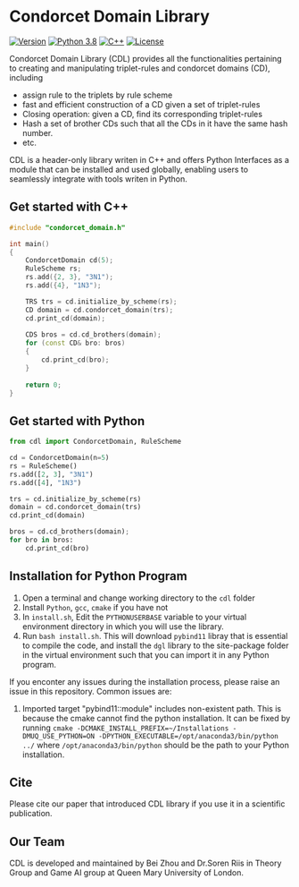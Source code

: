 # Condorcet Domain Library 

[![Version](https://img.shields.io/badge/Version-1.1-green.svg)]()
[![Python 3.8](https://img.shields.io/badge/Python-3.6+-blue.svg)](https://www.python.org/downloads/release/python-380/)
[![C++](https://img.shields.io/badge/C++-17-blue.svg?style=flat&logo=c%2B%2B)]()
[![License](https://img.shields.io/badge/License-Apache%202.0-blue.svg)](./license)

Condorcet Domain Library (CDL) provides all the functionalities pertaining to 
creating and manipulating triplet-rules and condorcet domains (CD), including
- assign rule to the triplets by rule scheme
- fast and efficient construction of a CD given a set of triplet-rules
- Closing operation: given a CD, find its corresponding triplet-rules
- Hash a set of brother CDs such that all the CDs in it have the same hash number. 
- etc.

CDL is a header-only library writen in C++ and offers Python Interfaces as a module that can be
installed and used globally, enabling users to seamlessly integrate with tools writen in Python.

## Get started with C++
```c++
#include "condorcet_domain.h"

int main()
{
    CondorcetDomain cd(5);
    RuleScheme rs;
    rs.add({2, 3}, "3N1");
    rs.add({4}, "1N3");

    TRS trs = cd.initialize_by_scheme(rs);
    CD domain = cd.condorcet_domain(trs);
    cd.print_cd(domain);
    
    CDS bros = cd.cd_brothers(domain);
    for (const CD& bro: bros)
    {
        cd.print_cd(bro);
    }
    
    return 0;
}
```

## Get started with Python
```python
from cdl import CondorcetDomain, RuleScheme

cd = CondorcetDomain(n=5)
rs = RuleScheme()
rs.add([2, 3], "3N1")
rs.add([4], "1N3")

trs = cd.initialize_by_scheme(rs)
domain = cd.condorcet_domain(trs)
cd.print_cd(domain)

bros = cd.cd_brothers(domain);
for bro in bros:
    cd.print_cd(bro)
```

## Installation for Python Program

1. Open a terminal and change working directory to the `cdl` folder
2. Install `Python`, `gcc`, `cmake` if you have not
3. In `install.sh`, Edit the `PYTHONUSERBASE` variable to your virtual environment directory
in which you will use the library. 
4. Run `bash install.sh`. This will download `pybind11` libray that is essential to compile the code,
   and install the `dgl` library to the site-package folder in the virtual environment such that you can import it in any Python program.


If you enconter any issues during the installation process, please raise an issue in this repository. Common issues are:
1. Imported target "pybind11::module" includes non-existent path. This is because the cmake cannot find the python installation.
It can be fixed by running `cmake -DCMAKE_INSTALL_PREFIX=~/Installations -DMUQ_USE_PYTHON=ON -DPYTHON_EXECUTABLE=/opt/anaconda3/bin/python ../`
where `/opt/anaconda3/bin/python` should be the path to your Python installation. 


## Cite
Please cite our paper that introduced CDL library if you use it in a scientific publication. 


## Our Team
CDL is developed and maintained by Bei Zhou and Dr.Soren Riis 
in Theory Group and Game AI group at Queen Mary University of London. 





